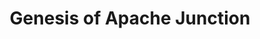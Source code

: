 ---
title: "Genesis of Apache Junction"
url: /apache-junction/genesis-of-apache-junction/
shop: car
---